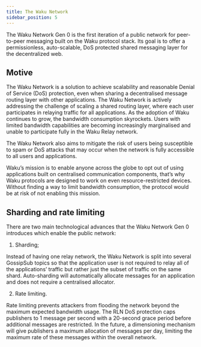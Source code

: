 ```yaml
---
title: The Waku Network
sidebar_position: 5
---
```


The Waku Network Gen 0 is the first iteration of a public network for peer-to-peer messaging built on the Waku protocol stack. Its goal is to offer a permissionless, auto-scalable, DoS protected shared messaging layer for the decentralized web.

## Motive

The Waku Network is a solution to achieve scalability and reasonable Denial of Service (DoS) protection, even when sharing a decentralised message routing layer with other applications. The Waku Network is actively addressing the challenge of scaling a shared routing layer, where each user participates in relaying traffic for all applications. As the adoption of Waku continues to grow, the bandwidth consumption skyrockets. Users with limited bandwidth capabilities are becoming increasingly marginalised and unable to participate fully in the Waku Relay network.

The Waku Network also aims to mitigate the risk of users being susceptible to spam or DoS attacks that may occur when the network is fully accessible to all users and applications.

Waku’s mission is to enable anyone across the globe to opt out of using applications built on centralised communication components, that’s why Waku protocols are designed to work on even resource-restricted devices. Without finding a way to limit bandwidth consumption, the protocol would be at risk of not enabling this mission.

## Sharding and rate limiting

There are two main technological advances that the Waku Network Gen 0 introduces which enable the public network:

1. Sharding;

Instead of having one relay network, the Waku Network is split into several GossipSub topics so that the application user is not required to relay all of the applications’ traffic but rather just the subset of traffic on the same shard. Auto-sharding will automatically allocate messages for an application and does not require a centralised allocator.

2. Rate limiting.

Rate limiting prevents attackers from flooding the network beyond the maximum expected bandwidth usage. The RLN DoS protection caps publishers to 1 message per second with a 20-second grace period before additional messages are restricted. In the future, a dimensioning mechanism will give publishers a maximum allocation of messages per day, limiting the maximum rate of these messages within the overall network.
